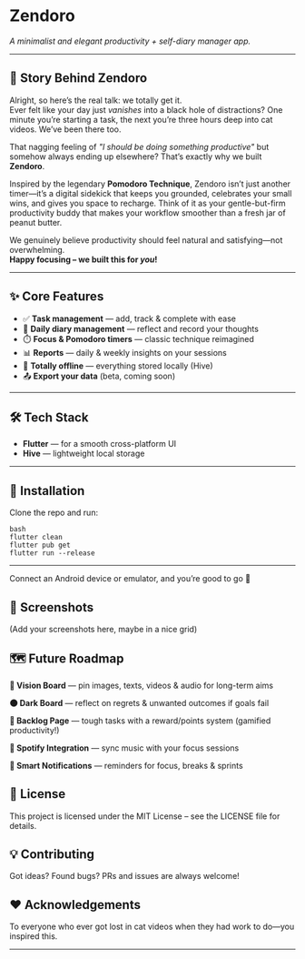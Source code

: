 # Zendoro

*A minimalist and elegant productivity + self-diary manager app.*

---

## 🌱 Story Behind Zendoro

Alright, so here’s the real talk: we totally get it.  
Ever felt like your day just *vanishes* into a black hole of distractions? One minute you’re starting a task, the next you’re three hours deep into cat videos. We’ve been there too.  

That nagging feeling of *"I should be doing something productive"* but somehow always ending up elsewhere? That’s exactly why we built **Zendoro**.  

Inspired by the legendary **Pomodoro Technique**, Zendoro isn’t just another timer—it’s a digital sidekick that keeps you grounded, celebrates your small wins, and gives you space to recharge. Think of it as your gentle-but-firm productivity buddy that makes your workflow smoother than a fresh jar of peanut butter.  

We genuinely believe productivity should feel natural and satisfying—not overwhelming.  
**Happy focusing – we built this for *you*!**

---

## ✨ Core Features
- ✅ **Task management** — add, track & complete with ease  
- 📔 **Daily diary management** — reflect and record your thoughts  
- ⏱️ **Focus & Pomodoro timers** — classic technique reimagined  
- 📊 **Reports** — daily & weekly insights on your sessions  
- 📡 **Totally offline** — everything stored locally (Hive)  
- 📤 **Export your data** (beta, coming soon)

---

## 🛠 Tech Stack
- **Flutter** — for a smooth cross-platform UI  
- **Hive** — lightweight local storage  

---

## 🚀 Installation

Clone the repo and run:

```
bash
flutter clean
flutter pub get
flutter run --release
```
---

Connect an Android device or emulator, and you’re good to go 🎉

## 📸 Screenshots
(Add your screenshots here, maybe in a nice grid)

## 🗺️ Future Roadmap
 **🌟 Vision Board** — pin images, texts, videos & audio for long-term aims

**🌑 Dark Board** — reflect on regrets & unwanted outcomes if goals fail

**🧩 Backlog Page** — tough tasks with a reward/points system (gamified productivity!)

**🎵 Spotify Integration** — sync music with your focus sessions

**🔔 Smart Notifications** — reminders for focus, breaks & sprints

## 📄 License
This project is licensed under the MIT License – see the LICENSE file for details.

## 💡 Contributing
Got ideas? Found bugs? PRs and issues are always welcome!

## ❤️ Acknowledgements
To everyone who ever got lost in cat videos when they had work to do—you inspired this.

---